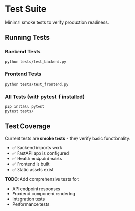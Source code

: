 # Test Suite

Minimal smoke tests to verify production readiness.

## Running Tests

### Backend Tests
```bash
python tests/test_backend.py
```

### Frontend Tests
```bash
python tests/test_frontend.py
```

### All Tests (with pytest if installed)
```bash
pip install pytest
pytest tests/
```

## Test Coverage

Current tests are **smoke tests** - they verify basic functionality:
- ✅ Backend imports work
- ✅ FastAPI app is configured
- ✅ Health endpoint exists
- ✅ Frontend is built
- ✅ Static assets exist

**TODO**: Add comprehensive tests for:
- API endpoint responses
- Frontend component rendering
- Integration tests
- Performance tests
